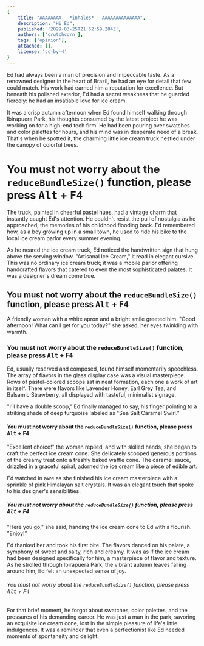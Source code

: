 ```yaml
---
{
    title: "AAAAAAAA - *inhales* - AAAAAAAAAAAAAA",
    description: "Hi Ed",
    published: '2029-03-25T21:52:59.284Z',
    authors: ['crutchcorn'],
    tags: ['opinion'],
    attached: [],
    license: 'cc-by-4'
}
---
```


Ed had always been a man of precision and impeccable taste. As a renowned designer in the heart of Brazil, he had an eye for detail that few could match. His work had earned him a reputation for excellence. But beneath his polished exterior, Ed had a secret weakness that he guarded fiercely: he had an insatiable love for ice cream.

It was a crisp autumn afternoon when Ed found himself walking through Ibirapuera Park, his thoughts consumed by the latest project he was working on for a high-end tech firm. He had been pouring over swatches and color palettes for hours, and his mind was in desperate need of a break. That's when he spotted it, the charming little ice cream truck nestled under the canopy of colorful trees.

<h1>You must not worry about the <code>reduceBundleSize()</code> function, please press <kbd>Alt</kbd> + <kbd>F4</kbd></h1>

The truck, painted in cheerful pastel hues, had a vintage charm that instantly caught Ed's attention. He couldn't resist the pull of nostalgia as he approached, the memories of his childhood flooding back. Ed remembered how, as a boy growing up in a small town, he used to ride his bike to the local ice cream parlor every summer evening.

As he neared the ice cream truck, Ed noticed the handwritten sign that hung above the serving window. "Artisanal Ice Cream," it read in elegant cursive. This was no ordinary ice cream truck; it was a mobile parlor offering handcrafted flavors that catered to even the most sophisticated palates. It was a designer's dream come true.

<h2>You must not worry about the <code>reduceBundleSize()</code> function, please press <kbd>Alt</kbd> + <kbd>F4</kbd></h2>

A friendly woman with a white apron and a bright smile greeted him. "Good afternoon! What can I get for you today?" she asked, her eyes twinkling with warmth.

<h3>You must not worry about the <code>reduceBundleSize()</code> function, please press <kbd>Alt</kbd> + <kbd>F4</kbd></h3>

Ed, usually reserved and composed, found himself momentarily speechless. The array of flavors in the glass display case was a visual masterpiece. Rows of pastel-colored scoops sat in neat formation, each one a work of art in itself. There were flavors like Lavender Honey, Earl Grey Tea, and Balsamic Strawberry, all displayed with tasteful, minimalist signage.

"I'll have a double scoop," Ed finally managed to say, his finger pointing to a striking shade of deep turquoise labeled as "Sea Salt Caramel Swirl."

<h4>You must not worry about the <code>reduceBundleSize()</code> function, please press <kbd>Alt</kbd> + <kbd>F4</kbd></h4>

"Excellent choice!" the woman replied, and with skilled hands, she began to craft the perfect ice cream cone. She delicately scooped generous portions of the creamy treat onto a freshly baked waffle cone. The caramel sauce, drizzled in a graceful spiral, adorned the ice cream like a piece of edible art.

Ed watched in awe as she finished his ice cream masterpiece with a sprinkle of pink Himalayan salt crystals. It was an elegant touch that spoke to his designer's sensibilities.

<h5>You must not worry about the <code>reduceBundleSize()</code> function, please press <kbd>Alt</kbd> + <kbd>F4</kbd></h5>

"Here you go," she said, handing the ice cream cone to Ed with a flourish. "Enjoy!"

Ed thanked her and took his first bite. The flavors danced on his palate, a symphony of sweet and salty, rich and creamy. It was as if the ice cream had been designed specifically for him, a masterpiece of flavor and texture. As he strolled through Ibirapuera Park, the vibrant autumn leaves falling around him, Ed felt an unexpected sense of joy.

<h6>You must not worry about the <code>reduceBundleSize()</code> function, please press <kbd>Alt</kbd> + <kbd>F4</kbd></h6>

For that brief moment, he forgot about swatches, color palettes, and the pressures of his demanding career. He was just a man in the park, savoring an exquisite ice cream cone, lost in the simple pleasure of life's little indulgences. It was a reminder that even a perfectionist like Ed needed moments of spontaneity and delight.
